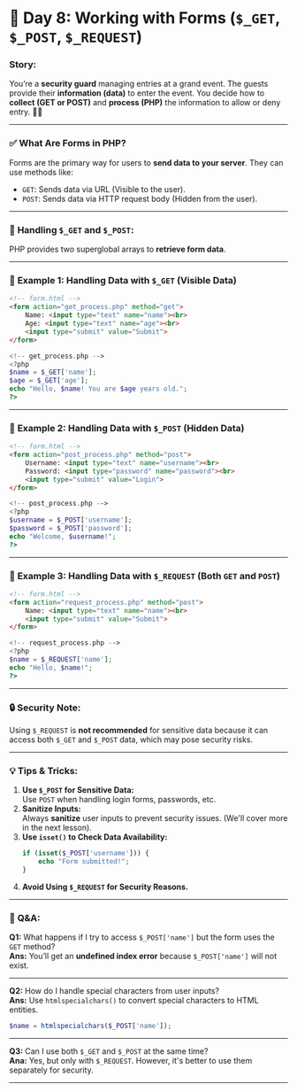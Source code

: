 
# 📅 **Day 8: Working with Forms (`$_GET`, `$_POST`, `$_REQUEST`)**  
### **Story:**  
You’re a **security guard** managing entries at a grand event. The guests provide their **information (data)** to enter the event. You decide how to **collect (GET or POST)** and **process (PHP)** the information to allow or deny entry. 🚪🔐

---

### ✅ **What Are Forms in PHP?**  
Forms are the primary way for users to **send data to your server**. They can use methods like:
- `GET`: Sends data via URL (Visible to the user).
- `POST`: Sends data via HTTP request body (Hidden from the user).

---

### 📌 **Handling `$_GET` and `$_POST`:**  
PHP provides two superglobal arrays to **retrieve form data**.

---

### 📖 **Example 1: Handling Data with `$_GET` (Visible Data)**  
```html
<!-- form.html -->
<form action="get_process.php" method="get">
    Name: <input type="text" name="name"><br>
    Age: <input type="text" name="age"><br>
    <input type="submit" value="Submit">
</form>
```

```php
<!-- get_process.php -->
<?php
$name = $_GET['name'];
$age = $_GET['age'];
echo "Hello, $name! You are $age years old.";
?>
```
---

### 📖 **Example 2: Handling Data with `$_POST` (Hidden Data)**  
```html
<!-- form.html -->
<form action="post_process.php" method="post">
    Username: <input type="text" name="username"><br>
    Password: <input type="password" name="password"><br>
    <input type="submit" value="Login">
</form>
```

```php
<!-- post_process.php -->
<?php
$username = $_POST['username'];
$password = $_POST['password'];
echo "Welcome, $username!";
?>
```
---

### 📖 **Example 3: Handling Data with `$_REQUEST` (Both `GET` and `POST`)**  
```html
<!-- form.html -->
<form action="request_process.php" method="post">
    Name: <input type="text" name="name"><br>
    <input type="submit" value="Submit">
</form>
```

```php
<!-- request_process.php -->
<?php
$name = $_REQUEST['name'];
echo "Hello, $name!";
?>
```
---

### 🔒 **Security Note:**  
Using `$_REQUEST` is **not recommended** for sensitive data because it can access both `$_GET` and `$_POST` data, which may pose security risks.

---

### 💡 **Tips & Tricks:**  
1. **Use `$_POST` for Sensitive Data:**  
   Use `POST` when handling login forms, passwords, etc.  
2. **Sanitize Inputs:**  
   Always **sanitize** user inputs to prevent security issues. (We'll cover more in the next lesson).  
3. **Use `isset()` to Check Data Availability:**  
   ```php
   if (isset($_POST['username'])) {
       echo "Form submitted!";
   }
   ```
4. **Avoid Using `$_REQUEST` for Security Reasons.**  

---

### 📖 **Q&A:**  
**Q1:** What happens if I try to access `$_POST['name']` but the form uses the `GET` method?  
**Ans:** You’ll get an **undefined index error** because `$_POST['name']` will not exist.  

---

**Q2:** How do I handle special characters from user inputs?  
**Ans:** Use `htmlspecialchars()` to convert special characters to HTML entities.  
```php
$name = htmlspecialchars($_POST['name']);
```
---

**Q3:** Can I use both `$_GET` and `$_POST` at the same time?  
**Ana:** Yes, but only with `$_REQUEST`. However, it's better to use them separately for security.  

---

